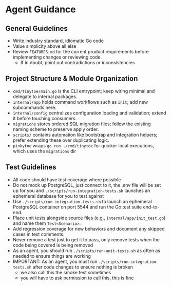 # Agent Guidance

## General Guidelines

- Write industry standard, idiomatic Go code
- Value simplicity above all else
- Review `FEATURES.md` for the current product requirements before implementing changes or reviewing code.
    - If in doubt, point out contradictions or inconsistencies

## Project Structure & Module Organization
- `cmd/tinytoe/main.go` is the CLI entrypoint; keep wiring minimal and delegate to internal packages.
- `internal/app` holds command workflows such as `init`; add new subcommands here.
- `internal/config` centralizes configuration loading and validation; extend it before touching consumers.
- `migrations` stores ordered SQL migration files; follow the existing naming scheme to preserve apply order.
- `scripts/` contains automation like bootstrap and integration helpers; prefer extending these over duplicating logic.
- `pinkytoe` wraps `go run ./cmd/tinytoe` for quicker local executions, which uses the `migrations` dir

## Test Guidelines

- All code should have test coverage where possible
- Do not mock up PostgreSQL, just connect to it, the .env file will be set up for you and `./scripts/run-integration-tests.sh` launches an ephemeral database for you to test against
- Use `./scripts/run-integration-tests.sh` to launch an ephemeral PostgreSQL container on port 5544 and run the Go test suite end-to-end.
- Place unit tests alongside source files (e.g., `internal/app/init_test.go`) and name them `Test<Scenario>`.
- Add regression coverage for new behaviors and document any skipped cases in test comments.
- Never remove a test just to get it to pass, only remove tests when the code being covered is being removed
- As an agent, you should run `./scripts/run-unit-tests.sh` as often as needed to ensure things are working
- IMPORTANT: As an agent, you must run `./scripts/run-integration-tests.sh` after code changes to ensure nothing is broken
    - we also call this the smoke test sometimes
    - you will have to ask permission to call this, this is fine

